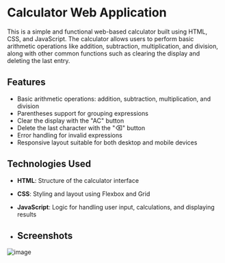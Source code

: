 # Calculator Web Application

This is a simple and functional web-based calculator built using HTML, CSS, and JavaScript. The calculator allows users to perform basic arithmetic operations like addition, subtraction, multiplication, and division, along with other common functions such as clearing the display and deleting the last entry.

## Features
- Basic arithmetic operations: addition, subtraction, multiplication, and division
- Parentheses support for grouping expressions
- Clear the display with the "AC" button
- Delete the last character with the "⌫" button
- Error handling for invalid expressions
- Responsive layout suitable for both desktop and mobile devices


## Technologies Used
- **HTML**: Structure of the calculator interface
- **CSS**: Styling and layout using Flexbox and Grid
- **JavaScript**: Logic for handling user input, calculations, and displaying results

- ## Screenshots
![image](https://github.com/user-attachments/assets/1fc14a87-e6cf-431c-8c5e-86db8b867c7a)
